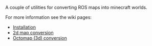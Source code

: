 A couple of utilities for converting ROS maps into minecraft worlds.

For more information see the wiki pages:
  * [Installation](Install.md)
  * [2d map conversion](map_2d_2_minecraft.md)
  * [Octomap (3d) conversion](octomap_2_minecraft.md)
